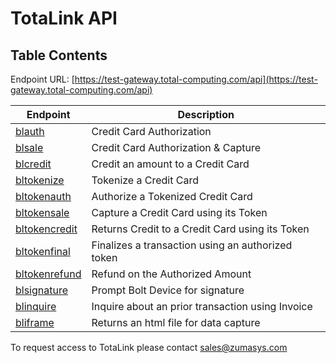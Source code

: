 # TotaLink API

<PageHeader />

## Table Contents

Endpoint URL: [https://test-gateway.total-computing.com/api](https://test-gateway.total-computing.com/api)

| Endpoint                                   | Description                                       |
| ------------------------------------------ | ------------------------------------------------- |
| [blauth](./BLAUTH/README.md)               | Credit Card Authorization                         |
| [blsale](./BLSALE/README.md)               | Credit Card Authorization & Capture               |
| [blcredit](./BLCREDIT/README.md)           | Credit an amount to a Credit Card                 |
| [bltokenize](./BLTOKENIZE/README.md)       | Tokenize a Credit Card                            |
| [bltokenauth](./BLTOKENAUTH/README.md)     | Authorize a Tokenized Credit Card                 |
| [bltokensale](./BLTOKENSALE/README.md)     | Capture a Credit Card using its Token             |
| [bltokencredit](./BLTOKENCREDIT/README.md) | Returns Credit to a Credit Card using its Token   |
| [bltokenfinal](./BLTOKENFINAL/README.md)   | Finalizes a transaction using an authorized token |
| [bltokenrefund](./BLTOKENREFUND/README.md) | Refund on the Authorized Amount                   |
| [blsignature](./BLSIGNATURE/README.md)     | Prompt Bolt Device for signature                  |
| [blinquire](./BLINQUIRE/README.md)         | Inquire about an prior transaction using Invoice  |
| [bliframe](./BLIFRAME/README.md)           | Returns an html file for data capture             |

To request access to TotaLink please contact [sales@zumasys.com](mailto:sales@zumasys.com)

<PageFooter />
